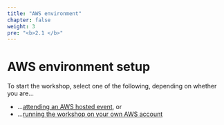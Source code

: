 ```yaml
---
title: "AWS environment"
chapter: false
weight: 3
pre: "<b>2.1 </b>"
---
```


# AWS environment setup
To start the workshop, select one of the following, depending on whether you are...

* ...[attending an AWS hosted event](./aws_setup/2001_event_engine_setup.html), or
* ...[running the workshop on your own AWS account](./aws_setup/2002_own_aws_setup.html)